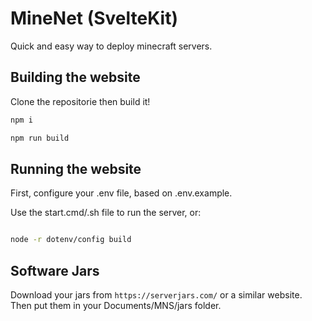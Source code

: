 # MineNet (SvelteKit)

Quick and easy way to deploy minecraft servers.

## Building the website

Clone the repositorie then build it!

```bash
npm i

npm run build
```

## Running the website

First, configure your .env file, based on .env.example.

Use the start.cmd/.sh file to run the server, or:
```bash

node -r dotenv/config build

```

## Software Jars

Download your jars from `https://serverjars.com/` or a similar website.
Then put them in your Documents/MNS/jars folder.
